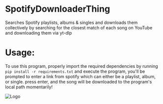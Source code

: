 # SpotifyDownloaderThing
Searches Spotify playlists, albums &amp; singles and downloads them collectively by searching for the closest match of each song on YouTube and downloading them via yt-dlp

# Usage:

To use this program, properly import the required dependencies by running `pip install -r requirements.txt` and execute the program, you'll be prompted to enter a link from spotify which can either be a playlist, album, or single. press enter, and the song will be downloaded to the program's local path momentarily!

![Logo](https://i.imgur.com/3Qq7kg2.png)
